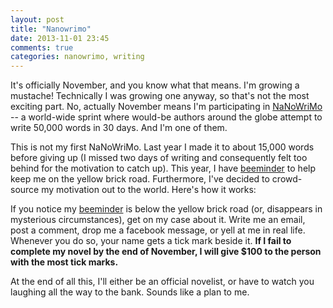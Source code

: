 ```yaml
---
layout: post
title: "Nanowrimo"
date: 2013-11-01 23:45
comments: true
categories: nanowrimo, writing
---
```


It's officially November, and you know what that means. I'm growing a mustache! Technically I was growing one anyway, so that's not the most exciting part. No, actually November means I'm participating in [NaNoWriMo] -- a world-wide sprint where would-be authors around the globe attempt to write 50,000 words in 30 days. And I'm one of them.

This is not my first NaNoWriMo. Last year I made it to about 15,000 words before giving up (I missed two days of writing and consequently felt too behind for the motivation to catch up). This year, I have [beeminder] to help keep me on the yellow brick road. Furthermore, I've decided to crowd-source my motivation out to the world. Here's how it works:

If you notice my [beeminder] is below the yellow brick road (or, disappears in mysterious circumstances), get on my case about it. Write me an email, post a comment, drop me a facebook message, or yell at me in real life. Whenever you do so, your name gets a tick mark beside it. **If I fail to complete my novel by the end of November, I will give $100 to the person with the most tick marks.** 

At the end of all this, I'll either be an official novelist, or have to watch you laughing all the way to the bank. Sounds like a plan to me.

[NaNoWriMo]: http://nanowrimo.org/
[beeminder]: http://beeminder.com/santino/goals/nanowrimo
